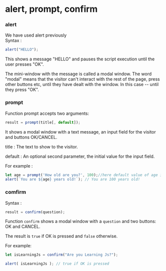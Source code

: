 # alert, prompt, confirm  

### alert  

We have used alert previously  
Syntax :  
```js
alert("HELLO");
```  

This shows a message "HELLO" and pauses the script execution until the user presses "OK".  

The mini-window with the message is called a modal window. The word "modal" means that the visitor can't interact with the rest of the page, press other buttons etc, until they have dealt with the window. In this case -- until they press "OK".  

### prompt  

Function prompt accepts two arguments:

```js
result = prompt(title[, default]);
```  

It shows a modal window with a text message, an input field for the visitor and buttons OK/CANCEL.

title : The text to show to the visitor.

default : An optional second parameter, the initial value for the input field.  

For example :  

```js
let age = prompt('How old are you?', 100);//here default value of age is 100, if nothing entered then 100 will be taken
alert(`You are ${age} years old!`); // You are 100 years old!
```  

### comfirm  

Syntax :  
```js
result = confirm(question);
```  

Function `confirm` shows a modal window with a `question` and two buttons: OK and CANCEL.

The result is `true` if OK is pressed and `false` otherwise.

For example:

```js run
let isLearningJs = confirm("Are you Learning Js?");

alert( isLearningJs ); // true if OK is pressed
```  

